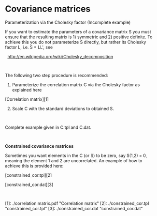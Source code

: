 #  Covariance matrices

Parameterization via the Cholesky factor (Incomplete example)

If you want to estimate the parameters of a covariance matrix S you must ensure that the resulting matrix is 1) symmetric and 2) positive definite. To achieve this you do not parameterize S directly, but rather its Cholesky factor L, i.e. S = LL', see

  <http://en.wikipedia.org/wiki/Cholesky_decomposition>

 

The following two step procedure is recommended:

1) Parameterize the correlation matrix C via the Cholesky factor as explained here

[Correlation matrix][1]

2) Scale C with the standard deviations to obtained S.

 

Complete example given in C.tpl and C.dat.

 

**Constrained covariance matrices**

Sometimes you want elements in the C (or S) to be zero, say S(1,2) = 0, meaning the element 1 and 2 are uncorrelated. An example of how to achieve this is provided here:

[constrained_cor.tpl][2]

[constrained_cor.dat][3]

 

[1]: ./correlation matrix.pdf "Correlation matrix"
[2]: ./constrained_cor.tpl "constrained_cor.tpl"
[3]: ./constrained_cor.dat "constrained_cor.dat"
